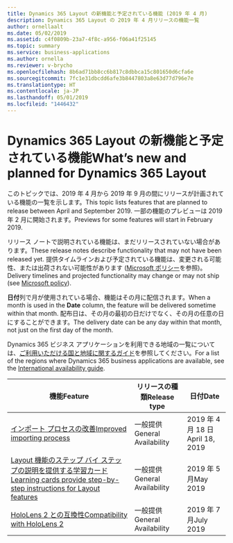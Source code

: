 ```yaml
---
title: Dynamics 365 Layout の新機能と予定されている機能 (2019 年 4 月)
description: Dynamics 365 Layout の 2019 年 4 月リリースの機能一覧
author: ornellaalt
ms.date: 05/02/2019
ms.assetid: c4f0809b-23a7-4f8c-a956-f06a41f25145
ms.topic: summary
ms.service: business-applications
ms.author: ornella
ms.reviewer: v-brycho
ms.openlocfilehash: 8b6ad71bb8cc6b817c8dbbca15c801650d6cfa6e
ms.sourcegitcommit: 7fc1e31dbcdd6afe3b8447803a8e63d77d796e7e
ms.translationtype: HT
ms.contentlocale: ja-JP
ms.lasthandoff: 05/01/2019
ms.locfileid: "1446432"
---
```

#  <a name="whats-new-and-planned-for-dynamics-365-layout"></a><span data-ttu-id="de1bf-103">Dynamics 365 Layout の新機能と予定されている機能</span><span class="sxs-lookup"><span data-stu-id="de1bf-103">What’s new and planned for Dynamics 365 Layout</span></span>

<span data-ttu-id="de1bf-104">このトピックでは、2019 年 4 月から 2019 年 9 月の間にリリースが計画されている機能の一覧を示します。</span><span class="sxs-lookup"><span data-stu-id="de1bf-104">This topic lists features that are planned to release between April and September 2019.</span></span> <span data-ttu-id="de1bf-105">一部の機能のプレビューは 2019 年 2 月に開始されます。</span><span class="sxs-lookup"><span data-stu-id="de1bf-105">Previews for some features will start in February 2019.</span></span>   

<span data-ttu-id="de1bf-106">リリース ノートで説明されている機能は、まだリリースされていない場合があります。</span><span class="sxs-lookup"><span data-stu-id="de1bf-106">These release notes describe functionality that may not have been released yet.</span></span> <span data-ttu-id="de1bf-107">提供タイムラインおよび予定されている機能は、変更される可能性、または出荷されない可能性があります ([Microsoft ポリシー](https://go.microsoft.com/fwlink/p/?linkid=2007332)を参照)。</span><span class="sxs-lookup"><span data-stu-id="de1bf-107">Delivery timelines and projected functionality may change or may not ship (see [Microsoft policy](https://go.microsoft.com/fwlink/p/?linkid=2007332)).</span></span>

<span data-ttu-id="de1bf-108">**日付**列で月が使用されている場合、機能はその月に配信されます。</span><span class="sxs-lookup"><span data-stu-id="de1bf-108">When a month is used in the **Date** column, the feature will be delivered sometime within that month.</span></span> <span data-ttu-id="de1bf-109">配布日は、その月の最初の日だけでなく、その月の任意の日にすることができます。</span><span class="sxs-lookup"><span data-stu-id="de1bf-109">The delivery date can be any day within that month, not just on the first day of the month.</span></span>

<span data-ttu-id="de1bf-110">Dynamics 365 ビジネス アプリケーションを利用できる地域の一覧については、[ご利用いただける国と地域に関するガイド](https://aka.ms/dynamics_365_international_availability_deck)を参照してください。</span><span class="sxs-lookup"><span data-stu-id="de1bf-110">For a list of the regions where Dynamics 365 business applications are available, see the [International availability guide](https://aka.ms/dynamics_365_international_availability_deck).</span></span>

| <span data-ttu-id="de1bf-111">機能</span><span class="sxs-lookup"><span data-stu-id="de1bf-111">Feature</span></span>                                                                       | <span data-ttu-id="de1bf-112">リリースの種類</span><span class="sxs-lookup"><span data-stu-id="de1bf-112">Release type</span></span>         | <span data-ttu-id="de1bf-113">日付</span><span class="sxs-lookup"><span data-stu-id="de1bf-113">Date</span></span> |
|-------------------------------------------------------------------------------|----------------------|----------------------|
| [<span data-ttu-id="de1bf-114">インポート プロセスの改善</span><span class="sxs-lookup"><span data-stu-id="de1bf-114">Improved importing process</span></span>](asset-quality.md)|<span data-ttu-id="de1bf-115">一般提供</span><span class="sxs-lookup"><span data-stu-id="de1bf-115">General Availability</span></span>|<span data-ttu-id="de1bf-116">2019 年 4 月 18 日</span><span class="sxs-lookup"><span data-stu-id="de1bf-116">April 18, 2019</span></span>|
| [<span data-ttu-id="de1bf-117">Layout 機能のステップ バイ ステップの説明を提供する学習カード</span><span class="sxs-lookup"><span data-stu-id="de1bf-117">Learning cards provide step-by-step instructions for Layout features</span></span>](teaching-moments.md)|<span data-ttu-id="de1bf-118">一般提供</span><span class="sxs-lookup"><span data-stu-id="de1bf-118">General Availability</span></span>|<span data-ttu-id="de1bf-119">2019 年 5 月</span><span class="sxs-lookup"><span data-stu-id="de1bf-119">May 2019</span></span>|
| [<span data-ttu-id="de1bf-120">HoloLens 2 との互換性</span><span class="sxs-lookup"><span data-stu-id="de1bf-120">Compatibility with HoloLens 2</span></span>](hololens-2.md)|<span data-ttu-id="de1bf-121">一般提供</span><span class="sxs-lookup"><span data-stu-id="de1bf-121">General Availability</span></span>|<span data-ttu-id="de1bf-122">2019 年 7 月</span><span class="sxs-lookup"><span data-stu-id="de1bf-122">July 2019</span></span>|
